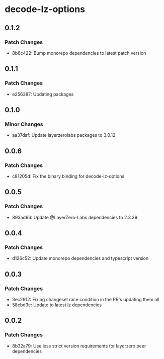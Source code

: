 # decode-lz-options

## 0.1.2

### Patch Changes

- 8b6c422: Bump monorepo dependencies to latest patch version

## 0.1.1

### Patch Changes

- e256387: Updating packages

## 0.1.0

### Minor Changes

- aa37daf: Update layerzerolabs packages to 3.0.12

## 0.0.6

### Patch Changes

- c81205d: Fix the binary binding for decode-lz-options

## 0.0.5

### Patch Changes

- 893ad66: Update @LayerZero-Labs dependencies to 2.3.39

## 0.0.4

### Patch Changes

- d126c52: Update monorepo dependencies and typescript version

## 0.0.3

### Patch Changes

- 3ec2912: Fixing changeset race condition in the PR's updating them all
- 58cbd3e: Update to latest lz dependencies

## 0.0.2

### Patch Changes

- 8b32a79: Use less strict version requirements for layerzero peer dependencies
